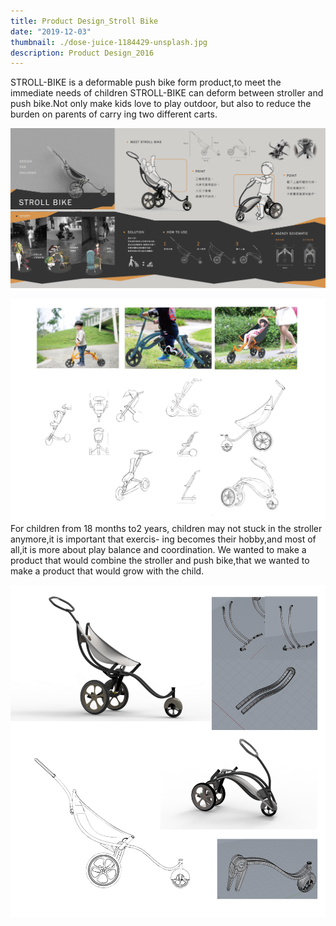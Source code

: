 ```yaml
---
title: Product Design_Stroll Bike
date: "2019-12-03"
thumbnail: ./dose-juice-1184429-unsplash.jpg
description: Product Design_2016
---
```

STROLL-BIKE is a deformable push bike 
form product,to meet the immediate needs
of children STROLL-BIKE can deform 
between stroller and push bike.Not only
make kids love to play outdoor, but also 
to reduce the burden on parents of carry 
ing two different carts.


![Green](./chuttersnap-564286-unsplash.jpg)

![Green](./jazmin-quaynor-105210-unsplash.jpg)
For children from 18 months to2 years,
children may not stuck in the stroller 
anymore,it is important that exercis-
ing becomes their hobby,and most of
all,it is more about play balance and
coordination. We wanted to make a 
product that would combine the stroller
and push bike,that we wanted to make
a product that would grow with the child.    

![Green](./josh-silver-730329-unsplash.jpg)

